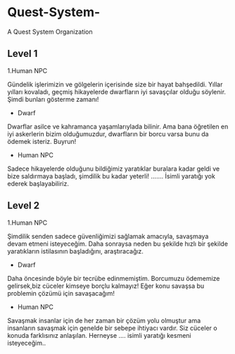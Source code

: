 # Quest-System-

A Quest System Organization

## Level 1

1.Human NPC 

Gündelik işlerimizin ve gölgelerin içerisinde size bir hayat bahşedildi. Yıllar yılları kovaladı, geçmiş hikayelerde dwarfların iyi savaşçılar olduğu söylenir. Şimdi bunları gösterme zamanı!

- Dwarf

Dwarflar asilce ve kahramanca yaşamlarıylada bilinir. Ama bana öğretilen en iyi askerlerin bizim olduğumuzdur, dwarfların bir borcu varsa bunu da ödemek isteriz. Buyrun!

- Human NPC

Sadece hikayelerde olduğunu bildiğimiz yaratıklar buralara kadar geldi ve bize saldırmaya başladı, şimdilik bu kadar yeterli! ……. İsimli yaratığı yok ederek başlayabiliriz.
 


## Level 2

1.Human NPC
 
Şimdilik senden sadece güvenliğimizi sağlamak amacıyla, savaşmaya devam etmeni isteyeceğim. Daha sonraysa neden bu şekilde hızlı bir şekilde yaratıkların istilasının başladığını, araştıracağız.
 

- Dwarf

Daha öncesinde böyle bir tecrübe edinmemiştim. Borcumuzu ödememize gelirsek,biz cüceler kimseye borçlu kalmayız! Eğer konu savaşsa bu problemin çözümü için savaşacağım!

- Human NPC

Savaşmak insanlar için de her zaman bir çözüm yolu olmuştur ama insanların savaşmak için genelde bir sebepe ihtiyacı vardır. Siz cüceler o konuda farklısınız anlaşılan. Herneyse …. isimli yaratığı kesmeni isteyeceğim..






